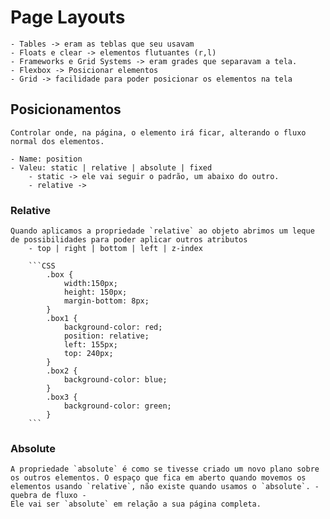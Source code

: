 # Page Layouts

    - Tables -> eram as teblas que seu usavam
    - Floats e clear -> elementos flutuantes (r,l)
    - Frameworks e Grid Systems -> eram grades que separavam a tela.
    - Flexbox -> Posicionar elementos
    - Grid -> facilidade para poder posicionar os elementos na tela

## Posicionamentos

    Controlar onde, na página, o elemento irá ficar, alterando o fluxo normal dos elementos.

    - Name: position
    - Valeu: static | relative | absolute | fixed
        - static -> ele vai seguir o padrão, um abaixo do outro.
        - relative ->

### Relative

    Quando aplicamos a propriedade `relative` ao objeto abrimos um leque de possibilidades para poder aplicar outros atributos
        - top | right | bottom | left | z-index

        ```CSS
            .box {
                width:150px;
                height: 150px;
                margin-bottom: 8px;
            }
            .box1 {
                background-color: red;
                position: relative;
                left: 155px;
                top: 240px;
            }
            .box2 {
                background-color: blue;
            }
            .box3 {
                background-color: green;
            }
        ```

### Absolute

    A propriedade `absolute` é como se tivesse criado um novo plano sobre os outros elementos. O espaço que fica em aberto quando movemos os elementos usando `relative`, não existe quando usamos o `absolute`. - quebra de fluxo -
    Ele vai ser `absolute` em relação a sua página completa.